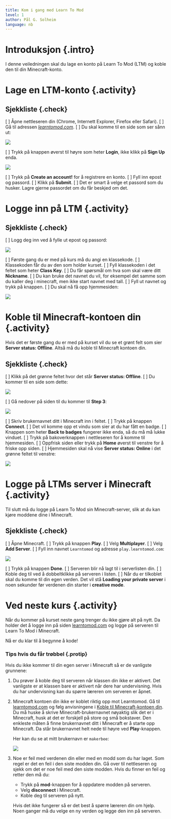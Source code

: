 ```yaml
---
title: Kom i gang med Learn To Mod
level: 1
author: Pål G. Solheim
language: nb
---
```


# Introduksjon {.intro}
I denne veiledningen skal du lage en konto på Learn To Mod (LTM) og koble den til din Minecraft-konto.

# Lage en LTM-konto {.activity}

## Sjekkliste {.check}
[ ] Åpne nettleseren din (Chrome, Internett Explorer, Firefox eller Safari).
[ ] Gå til adressen *[learntomod.com]*.
[ ] Du skal komme til en side som ser sånn ut:

  ![](1_learntomod.png)

[ ] Trykk på knappen øverst til høyre som heter **Login**, ikke klikk på **Sign Up** enda.

  ![](2_login.png)

[ ] Trykk på **Create an account!** for å registrere en konto.
[ ] Fyll inn epost og passord.
[ ] Klikk på **Submit**.
[ ] Det er smart å velge et passord som du husker. Lagre gjerne passordet om du får beskjed om det.

[learntomod.com]: http://www.learntomod.com

# Logge inn på LTM {.activity}

## Sjekkliste {.check}
[ ] Logg deg inn ved å fylle ut epost og passord:

  ![](3_konto.png)

[ ] Første gang du er med på kurs må du angi en klassekode.
[ ] Klassekoden får du av den som holder kurset.
[ ] Fyll klassekoden i det feltet som heter **Class Key**.
[ ] Du får spørsmål om hva som skal være ditt **Nickname**.
[ ] Du kan bruke det navnet du vil, for eksempel det samme som du kaller deg i minecraft, men ikke start navnet med tall.
[ ] Fyll ut navnet og trykk på knappen.
[ ] Du skal nå få opp hjemmesiden:

  ![](image4.jpeg)

# Koble til Minecraft-kontoen din {.activity}
Hvis det er første gang du er med på kurset vil du se et grønt felt som sier **Server status: Offline**. Altså må du koble til Minecraft kontoen din.

## Sjekkliste {.check}
[ ] Klikk på det grønne feltet hvor det står **Server status: Offline**.
[ ] Du kommer til en side som dette:

  ![](image5.jpeg)

[ ] Gå nedover på siden til du kommer til **Step 3**:

  ![](image6.jpeg)

[ ] Skriv brukernavnet ditt i Minecraft inn i feltet.
[ ] Trykk på knappen **Connect**.
[ ] Det vil komme opp et vindu som sier at du har fått en badge.
[ ] Knappen som heter **Back to badges** fungerer ikke enda, så du må må lukke vinduet.
[ ] Trykk på bakoverknappen i nettleseren for å komme til hjemmesiden.
[ ] Oppfrisk siden eller trykk på **Home** øverst til venstre for å friske opp siden.
[ ] Hjemmesiden skal nå vise **Server status: Online** i det grønne feltet til venstre:

  ![](image7.jpeg)

# Logge på LTMs server i Minecraft {.activity}
Til slutt må du logge på Learn To Mod sin Minecraft-server, slik at du
kan kjøre moddene dine i Minecraft.

## Sjekkliste {.check}
[ ] Åpne Minecraft.
[ ] Trykk på knappen **Play**.
[ ] Velg **Multiplayer**.
[ ] Velg **Add Server**.
[ ] Fyll inn navnet `Learntomod` og adresse `play.learntomod.com`:

  ![](image8.jpeg)

[ ] Trykk på knappen **Done**.
[ ] Serveren blir nå lagt til i serverlisten din.
[ ] Koble deg til ved å dobbeltklikke på serveren i listen.
[ ] Når du er tilkoblet skal du komme til din egen verden. Det vil stå **Loading your private server** i noen sekunder før verdenen din starter i **creative mode**.

# Ved neste kurs {.activity}
Når du kommer på kurset neste gang trenger du ikke gjøre alt på nytt. Da holder det å logge inn på siden [learntomod.com] og logge på serveren til Learn To Mod i Minecraft.

Nå er du klar til å begynne å kode!

### Tips hvis du får trøbbel {.protip}
Hvis du ikke kommer til din egen server i Minecraft så er de vanligste grunnene:

1. Du prøver å koble deg til serveren når klassen din ikke er aktivert.
   Det vanligste er at klassen bare er aktivert når dere har undervisning.
   Hvis du har undervisning kan du spørre læreren om serveren er åpnet.

2. Minecraft kontoen din ikke er koblet riktig opp mot Learntomod.
   Gå til [learntomod.com] og følg anvisningene i [Koble til Minecraft-kontoen din](#koble-til-minecraft-kontoen-din).
   Du må huske å skrive Minecraft-brukernavnet nøyaktig slik det
   er i Minecraft, husk at det er forskjell på store og små bokstaver.
   Den enkleste måten å finne brukernavnet ditt i Minecraft er å
   starte opp Minecraft. Da står brukernavnet helt nede til høyre ved
   **Play**-knappen.

   Her kan du se at mitt brukernavn er `makerbee`:

   ![](image9.jpeg)

3. Noe er feil med verdenen din eller med en modd som du har laget. Som
   regel er det en feil i den siste modden din. Gå over til nettleseren
   og sjekk om det er noe feil med den siste modden. Hvis du finner en
   feil og retter den må du:

   - Trykk på **mod**-knappen for å oppdatere modden på serveren.
   - Velg **disconnect** i Minecraft.
   - Koble deg til serveren på nytt.

   Hvis det ikke fungerer så er det best å
   spørre læreren din om hjelp. Noen ganger må du velge en ny verden og
   legge den inn på serveren.
